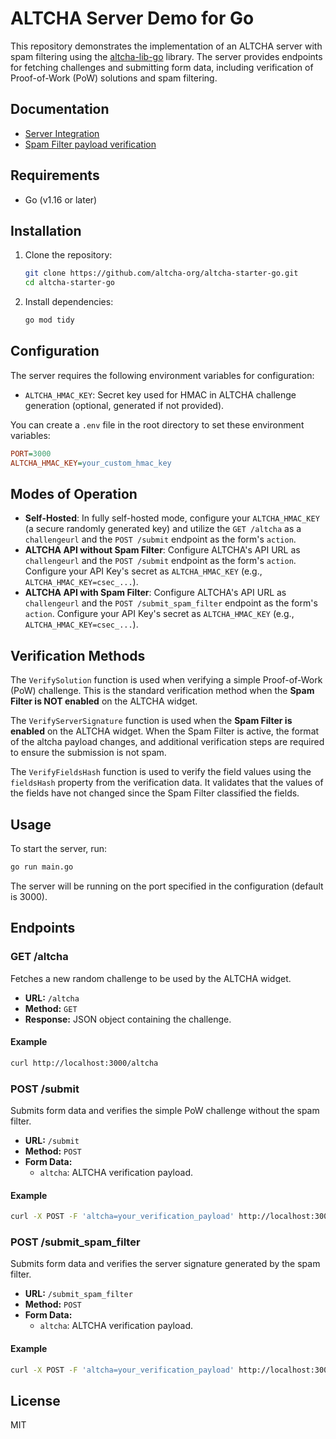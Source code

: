 # ALTCHA Server Demo for Go

This repository demonstrates the implementation of an ALTCHA server with spam filtering using the [altcha-lib-go](https://github.com/altcha-org/altcha-lib-go) library. The server provides endpoints for fetching challenges and submitting form data, including verification of Proof-of-Work (PoW) solutions and spam filtering.

## Documentation

- [Server Integration](https://altcha.org/docs/server-integration/)
- [Spam Filter payload verification](https://altcha.org/docs/api/challenge-api/#server-verification)

## Requirements

- Go (v1.16 or later)

## Installation

1. Clone the repository:

    ```sh
    git clone https://github.com/altcha-org/altcha-starter-go.git
    cd altcha-starter-go
    ```

2. Install dependencies:

    ```sh
    go mod tidy
    ```

## Configuration

The server requires the following environment variables for configuration:

- `ALTCHA_HMAC_KEY`: Secret key used for HMAC in ALTCHA challenge generation (optional, generated if not provided).

You can create a `.env` file in the root directory to set these environment variables:

```ini
PORT=3000
ALTCHA_HMAC_KEY=your_custom_hmac_key
```

## Modes of Operation

- **Self-Hosted**: In fully self-hosted mode, configure your `ALTCHA_HMAC_KEY` (a secure randomly generated key) and utilize the `GET /altcha` as a `challengeurl` and the `POST /submit` endpoint as the form's `action`.
- **ALTCHA API without Spam Filter**: Configure ALTCHA's API URL as `challengeurl` and the `POST /submit` endpoint as the form's `action`. Configure your API Key's secret as `ALTCHA_HMAC_KEY` (e.g., `ALTCHA_HMAC_KEY=csec_...`).
- **ALTCHA API with Spam Filter**: Configure ALTCHA's API URL as `challengeurl` and the `POST /submit_spam_filter` endpoint as the form's `action`. Configure your API Key's secret as `ALTCHA_HMAC_KEY` (e.g., `ALTCHA_HMAC_KEY=csec_...`).

## Verification Methods

The `VerifySolution` function is used when verifying a simple Proof-of-Work (PoW) challenge. This is the standard verification method when the **Spam Filter is NOT enabled** on the ALTCHA widget.

The `VerifyServerSignature` function is used when the **Spam Filter is enabled** on the ALTCHA widget. When the Spam Filter is active, the format of the altcha payload changes, and additional verification steps are required to ensure the submission is not spam.

The `VerifyFieldsHash` function is used to verify the field values using the `fieldsHash` property from the verification data. It validates that the values of the fields have not changed since the Spam Filter classified the fields.

## Usage

To start the server, run:

```sh
go run main.go
```

The server will be running on the port specified in the configuration (default is 3000).

## Endpoints

### GET /altcha

Fetches a new random challenge to be used by the ALTCHA widget.

- **URL:** `/altcha`
- **Method:** `GET`
- **Response:** JSON object containing the challenge.

#### Example

```sh
curl http://localhost:3000/altcha
```

### POST /submit

Submits form data and verifies the simple PoW challenge without the spam filter.

- **URL:** `/submit`
- **Method:** `POST`
- **Form Data:**
  - `altcha`: ALTCHA verification payload.

#### Example

```sh
curl -X POST -F 'altcha=your_verification_payload' http://localhost:3000/submit
```

### POST /submit_spam_filter

Submits form data and verifies the server signature generated by the spam filter.

- **URL:** `/submit_spam_filter`
- **Method:** `POST`
- **Form Data:**
  - `altcha`: ALTCHA verification payload.

#### Example

```sh
curl -X POST -F 'altcha=your_verification_payload' http://localhost:3000/submit_spam_filter
```

## License

MIT